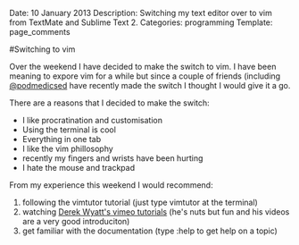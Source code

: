 Date: 10 January 2013
Description: Switching my text editor over to vim from TextMate and Sublime Text 2. 
Categories: programming
Template: page_comments

#Switching to vim

Over the weekend I have decided to make the switch to vim.
I have been meaning to expore vim for a while but since a couple of friends (including [@podmedicsed](https://twitter.com/PodmedicsEd "Ed Wallitt on Twitter") have recently made the switch I thought I would give it a go.

There are a reasons that I decided to make the switch:

<!-- ~~fold~~ -->

- I like procratination and customisation
- Using the terminal is cool
- Everything in one tab
- I like the vim phillosophy
- recently my fingers and wrists have been hurting
- I hate the mouse and trackpad

From my experience this weekend I would recommend:

1. following the vimtutor tutorial (just type vimtutor at the terminal)
2. watching [Derek Wyatt's vimeo tutorials](http://vimeo.com/user1690209/videos "Derek Wyatt on vimeo") (he's nuts but fun and his videos are a very good introduciton)
3. get familiar with the documentation (type :help <function> to get help on a topic)
